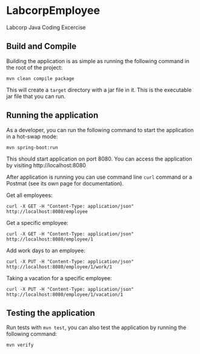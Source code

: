 # LabcorpEmployee
Labcorp Java Coding Excercise

## Build and Compile 

Building the application is as simple as running the following command in the root of the project:

    mvn clean compile package

This will create a `target` directory with a jar file in it. This is the executable jar file that you can run.

## Running the application

As a developer, you can run the following command to start the application in a hot-swap mode:

    mvn spring-boot:run

This should start application on port 8080. You can access the application by visiting http://localhost:8080

After application is running you can use command line `curl` command or a Postmat (see its own page for documentation).

Get all employees:

    curl -X GET -H "Content-Type: application/json"  http://localhost:8080/employee

Get a specific employee:

    curl -X GET -H "Content-Type: application/json"  http://localhost:8080/employee/1   

Add work days to an employee:

    curl -X PUT -H "Content-Type: application/json"  http://localhost:8080/employee/1/work/1 

Taking a vacation for a specific employee:

    curl -X PUT -H "Content-Type: application/json"  http://localhost:8080/employee/1/vacation/1


## Testing the application      


Run tests with `mvn test`, you can also test the application by running the following command:

    mvn verify

